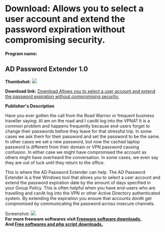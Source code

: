 # Download: Allows you to select a user account and extend the password expiration without compromising security.

**Program name:**

## AD Password Extender 1.0

  
**Thumbshot:** ![](http://www.freewarefiles.com/screenshot/adpswdextender_md.jpg)   
  
**Download link:** [Download Allows you to select a user account and extend the password expiration without compromising security.](http://freesoftwares.boysofts.com/AD-Password-Extender_program_89585.html)  
  


**Publisher's Description**  
  


Have you ever gotten the call from the Road Warrior or frequent business traveller saying: AI am on the road and I canAt log into the VPNA? It is a common problem and happens frequently because end-users forget to change their passwords before they leave for that stressful trip. In some cases we ask them for their password and set the password to be the same. In other cases we set a new password, but now the cached laptop password is different from their domain or VPN password causing confusion. In either case we might have compromised the account as others might have overheard the conversation. In some cases, we even say they are out of luck until they return to the office.   
  
This is where the AD Password Extender can help. The AD Password Extender is a free Windows tool that allows you to select a user account and extend the password expiration date by the amount of days specified in your Group Policy. This is often helpful when you have end-users who are travelling and canAt log into the VPN or other Active Directory authenticated system. By extending the expiration you ensure that accounts donAt get compromised by communicating the password across insecure channels. 

  
  
Screenshot: ![](http://www.freewarefiles.com/screenshot/adpswdextender.jpg)   
**For more freeware softwares visit [Freeware software downloads.](http://freesoftwares.boysofts.com/)**   
**And [Free softwares and php script downloads.](http://www.boysofts.com/)**
